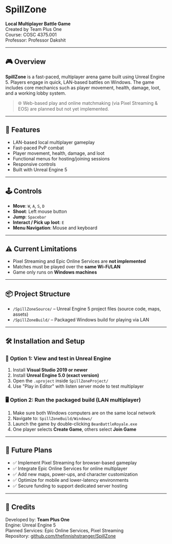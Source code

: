 # SpillZone

**Local Multiplayer Battle Game**  
Created by Team Plus One  
Course: COSC 4375.001  
Professor: Professor Dakshit

---

## 🎮 Overview

**SpillZone** is a fast-paced, multiplayer arena game built using Unreal Engine 5. Players engage in quick, LAN-based battles on Windows. The game includes core mechanics such as player movement, health, damage, loot, and a working lobby system.

> 🌐 Web-based play and online matchmaking (via Pixel Streaming & EOS) are planned but not yet implemented.

---

## 🚀 Features

- LAN-based local multiplayer gameplay
- Fast-paced PvP combat
- Player movement, health, damage, and loot
- Functional menus for hosting/joining sessions
- Responsive controls
- Built with Unreal Engine 5

---

## 🕹 Controls

- **Move**: `W`, `A`, `S`, `D`
- **Shoot**: Left mouse button
- **Jump**: `Spacebar`
- **Interact / Pick up loot**: `E`
- **Menu Navigation**: Mouse and keyboard

---

## ⚠️ Current Limitations

- Pixel Streaming and Epic Online Services are **not implemented**
- Matches must be played over the **same Wi-Fi/LAN**
- Game only runs on **Windows machines**

---

## 📦 Project Structure

- `/SpillZoneSource/` – Unreal Engine 5 project files (source code, maps, assets)
- `/SpillZoneBuild/` – Packaged Windows build for playing via LAN

---

## 🛠 Installation and Setup

### 🧪 Option 1: View and test in Unreal Engine

1. Install **Visual Studio 2019 or newer**
2. Install **Unreal Engine 5.0 (exact version)**
3. Open the `.uproject` inside `SpillZoneProject/`
4. Use "Play in Editor" with listen server mode to test multiplayer

### 🖥 Option 2: Run the packaged build (LAN multiplayer)

1. Make sure both Windows computers are on the same local network
2. Navigate to: `SpillZoneBuild/Windows/`
3. Launch the game by double-clicking `BeanBattleRoyale.exe`
4. One player selects **Create Game**, others select **Join Game**

---

## 🧭 Future Plans

- ✅ Implement Pixel Streaming for browser-based gameplay
- ✅ Integrate Epic Online Services for online multiplayer
- ✅ Add new maps, power-ups, and character customization
- ✅ Optimize for mobile and lower-latency environments
- ✅ Secure funding to support dedicated server hosting

---

## 👥 Credits

Developed by: **Team Plus One**  
Engine: Unreal Engine 5  
Planned Services: Epic Online Services, Pixel Streaming  
Repository: [github.com/thefinnishstranger/SpillZone](https://github.com/thefinnishstranger/SpillZone)
